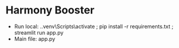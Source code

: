 ﻿# Harmony Booster
- Run local:  .\.venv\Scripts\activate ; pip install -r requirements.txt ; streamlit run app.py
- Main file:  app.py
